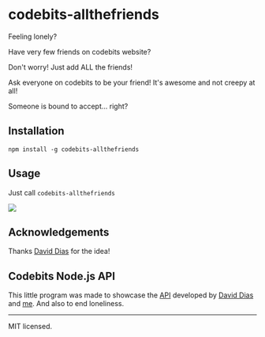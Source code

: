 codebits-allthefriends
======================

Feeling lonely? 

Have very few friends on codebits website? 

Don't worry! Just add ALL the friends!

Ask everyone on codebits to be your friend! It's awesome and not creepy at all!

Someone is bound to accept... right?


## Installation 

  `npm install -g codebits-allthefriends`

## Usage

  Just call `codebits-allthefriends`

  ![](https://raw.github.com/axfcampos/codebits-allthefriends/master/example.gif)

## Acknowledgements

  Thanks [David Dias](https://github.com/diasdavid) for the idea!

## Codebits Node.js API

  This little program was made to showcase the [API](https://github.com/diasdavid/codebits) developed by [David Dias](https://github.com/diasdavid) and [me](https://github.com/axfcampos). And also to end loneliness.

- - -
MIT licensed.
